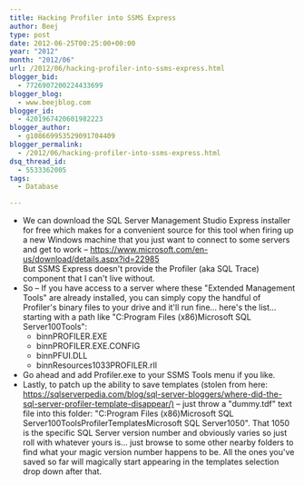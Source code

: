```yaml
---
title: Hacking Profiler into SSMS Express
author: Beej
type: post
date: 2012-06-25T00:25:00+00:00
year: "2012"
month: "2012/06"
url: /2012/06/hacking-profiler-into-ssms-express.html
blogger_bid:
  - 7726907200224433699
blogger_blog:
  - www.beejblog.com
blogger_id:
  - 4201967420601982223
blogger_author:
  - g108669953529091704409
blogger_permalink:
  - /2012/06/hacking-profiler-into-ssms-express.html
dsq_thread_id:
  - 5533362005
tags:
  - Database

---
```

  * We can download the SQL Server Management Studio Express installer for free which makes for a convenient source for this tool when firing up a new Windows machine that you just want to connect to some servers and get to work &#8211; <https://www.microsoft.com/en-us/download/details.aspx?id=22985>   
    But SSMS Express doesn't provide the Profiler (aka SQL Trace) component that I can't live without. 
  * So &#8211; If you have access to a server where these "Extended Management Tools" are already installed, you can simply copy the handful of Profiler's binary files to your drive and it'll run fine... here's the list... starting with a path like "C:Program Files (x86)Microsoft SQL Server100Tools": 
      * binnPROFILER.EXE 
      * binnPROFILER.EXE.CONFIG 
      * binnPFUI.DLL 
      * binnResources1033PROFILER.rll 
  * Go ahead and add Profiler.exe to your SSMS Tools menu if you like. 
  * Lastly, to patch up the ability to save templates (stolen from here: <https://sqlserverpedia.com/blog/sql-server-bloggers/where-did-the-sql-server-profiler-template-disappear/)> &#8211; just throw a "dummy.tdf" text file into this folder: "C:Program Files (x86)Microsoft SQL Server100ToolsProfilerTemplatesMicrosoft SQL Server1050". That 1050 is the specific SQL Server version number and obviously varies so just roll with whatever yours is... just browse to some other nearby folders to find what your magic version number happens to be. All the ones you've saved so far will magically start appearing in the templates selection drop down after that.